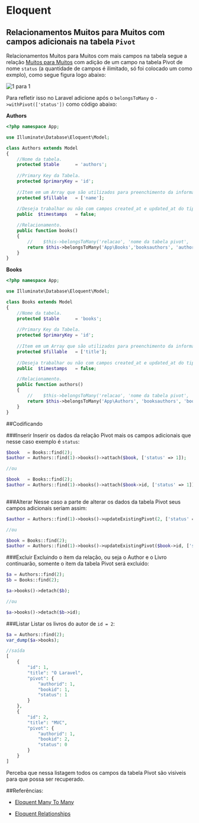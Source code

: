 # Eloquent

## Relacionamentos Muitos para Muitos com campos adicionais na tabela `Pivot`

Relacionamentos Muitos para Muitos com mais campos na tabela segue a relação [Muitos para Muitos](https://github.com/artesaos/howto/blob/master/Eloquent_ManyToMany.md) com adição de um campo na tabela Pivot de nome `status` (a quantidade de campos é ilimitado, só foi colocado um como exmplo), como segue figura logo abaixo:

![1 para 1](https://github.com/diasfulvio/howto/blob/master/images/N-M-withpivot.png)

Para refletir isso no Laravel adicione após o `belongsToMany` o `->withPivot(['status'])` como código abaixo:

__Authors__

```PHP
<?php namespace App;

use Illuminate\Database\Eloquent\Model;

class Authors extends Model
{
    //Nome da tabela.
    protected $table      = 'authors';
    
    //Primary Key da Tabela.
    protected $primaryKey = 'id';
    
    //Item em um Array que são utilizados para preenchimento da informação.
    protected $fillable   = ['name'];
    
    //Deseja trabalhar ou não com campos created_at e updated_at do tipo timestamp nessa tabela.
    public  $timestamps   = false;

    //Relacionamento.
    public function books()
    {
        //    $this->belongsToMany('relacao', 'nome da tabela pivot', 'key ref. authors em pivot', 'key ref. books em pivot')
        return $this->belongsToMany('App\Books','booksauthors', 'authorid', 'bookid')->withPivot(['status']);
    }
}
```

__Books__

```PHP
<?php namespace App;

use Illuminate\Database\Eloquent\Model;

class Books extends Model
{
    //Nome da tabela.
    protected $table      = 'books';
    
    //Primary Key da Tabela.
    protected $primaryKey = 'id';
    
    //Item em um Array que são utilizados para preenchimento da informação.
    protected $fillable   = ['title'];
    
    //Deseja trabalhar ou não com campos created_at e updated_at do tipo timestamp nessa tabela.
    public  $timestamps   = false;

    //Relacionamento.
    public function authors()
    {
        //    $this->belongsToMany('relacao', 'nome da tabela pivot', 'key ref. books em pivot', 'key ref. author em pivot')
        return $this->belongsToMany('App\Authors', 'booksauthors', 'bookid', 'authorid')->withPivot(['status']);
    }
}
```

##Codificando

###Inserir
Inserir os dados da relação Pivot mais os campos adicionais que nesse caso exemplo é `status`:

```PHP
$book   = Books::find(2);
$author = Authors::find(1)->books()->attach($book, ['status' => 1]);

//ou

$book   = Books::find(2);
$author = Authors::find(1)->books()->attach($book->id, ['status' => 1]);
        
```
###Alterar
Nesse caso a parte de alterar os dados da tabela Pivot seus campos adicionais seriam assim:

```PHP
$author = Authors::find(1)->books()->updateExistingPivot(2, ['status' => 0]);

//ou

$book = Books::find(2);
$author = Authors::find(1)->books()->updateExistingPivot($book->id, ['status' => 0]);

```

###Excluir
Excluindo o item da relação, ou seja o Author e o Livro continuarão, somente o item da tabela Pivot será excluido:
```PHP
$a = Authors::find(2);
$b = Books::find(2);

$a->books()->detach($b);

//ou

$a->books()->detach($b->id);
```

###Listar
Listar os livros do autor de `id = 2`:

```PHP
$a = Authors::find(2);
var_dump($a->books);

//saída
[
    {
        "id": 1,
        "title": "O Laravel",
        "pivot": {
            "authorid": 1,
            "bookid": 1,
            "status": 1
        }
    },
    {
        "id": 2,
        "title": "MVC",
        "pivot": {
            "authorid": 1,
            "bookid": 2,
            "status": 0
        }
    }
]
```

Perceba que nessa listagem todos os campos da tabela Pivot são visiveis para que possa ser recuperado.

##Referências: 

- [Eloquent Many To Many](http://laravel.com/docs/5.0/eloquent#many-to-many)
    
- [Eloquent Relationships](http://laravel.com/docs/5.0/eloquent#relationships)
